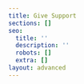 ```yaml
---
title: Give Support
sections: []
seo:
  title: ''
  description: ''
  robots: []
  extra: []
layout: advanced
---
```

